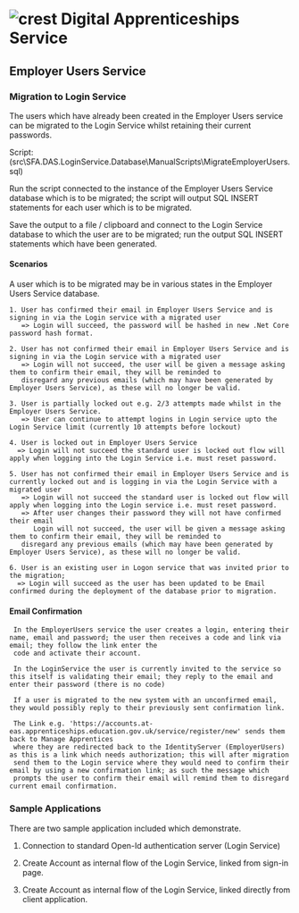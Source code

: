 # ![crest](https://assets.publishing.service.gov.uk/government/assets/crests/org_crest_27px-916806dcf065e7273830577de490d5c7c42f36ddec83e907efe62086785f24fb.png) Digital Apprenticeships Service

##  Employer Users Service

###  Migration to Login Service

The users which have already been created in the Employer Users service can be migrated to the Login Service whilst retaining their
current passwords.

Script: (src\SFA.DAS.LoginService.Database\ManualScripts\MigrateEmployerUsers.sql)

Run the script connected to the instance of the Employer Users Service database which is to be migrated; the script will output
SQL INSERT statements for each user which is to be migrated.

Save the output to a file / clipboard and connect to the Login Service database to which the user are to be migrated; run the output
SQL INSERT statements which have been generated.

#### Scenarios

A user which is to be migrated may be in various states in the Employer Users Service database.

	1. User has confirmed their email in Employer Users Service and is signing in via the Login service with a migrated user 
	   => Login will succeed, the password will be hashed in new .Net Core password hash format.

	2. User has not confirmed their email in Employer Users Service and is signing in via the Login service with a migrated user
	   => Login will not succeed, the user will be given a message asking them to confirm their email, they will be reminded to
	   disregard any previous emails (which may have been generated by Employer Users Service), as these will no longer be valid.

	3. User is partially locked out e.g. 2/3 attempts made whilst in the Employer Users Service.
	   => User can continue to attempt logins in Login service upto the Login Service limit (currently 10 attempts before lockout)
	
	4. User is locked out in Employer Users Service
	  => Login will not succeed the standard user is locked out flow will apply when logging into the Login Service i.e. must reset password.

	5. User has not confirmed their email in Employer Users Service and is currently locked out and is logging in via the Login Service with a migrated user
	   => Login will not succeed the standard user is locked out flow will apply when logging into the Login service i.e. must reset password.
	   => After user changes their password they will not have confirmed their email
	      Login will not succeed, the user will be given a message asking them to confirm their email, they will be reminded to
	   disregard any previous emails (which may have been generated by Employer Users Service), as these will no longer be valid.

	6. User is an existing user in Logon service that was invited prior to the migration;
	  => Login will succeed as the user has been updated to be Email confirmed during the deployment of the database prior to migration.
	  
#### Email Confirmation

	 In the EmployerUsers service the user creates a login, entering their name, email and password; the user then receives a code and link via email; they follow the link enter the 
	 code and activate their account.
	  
	 In the LoginService the user is currently invited to the service so this itself is validating their email; they reply to the email and enter their password (there is no code)

	 If a user is migrated to the new system with an unconfirmed email, they would possibly reply to their previously sent confirmation link.

	 The Link e.g. 'https://accounts.at-eas.apprenticeships.education.gov.uk/service/register/new' sends them back to Manage Apprentices
	 where they are redirected back to the IdentityServer (EmployerUsers) as this is a link which needs authorization; this will after migration 
	 send them to the Login service where they would need to confirm their email by using a new confirmation link; as such the message which
	 prompts the user to confirm their email will remind them to disregard current email confirmation.


###  Sample Applications

There are two sample application included which demonstrate.

1. Connection to standard Open-Id authentication server (Login Service)

2. Create Account as internal flow of the Login Service, linked from sign-in page.

3. Create Account as internal flow of the Login Service, linked directly from client application.